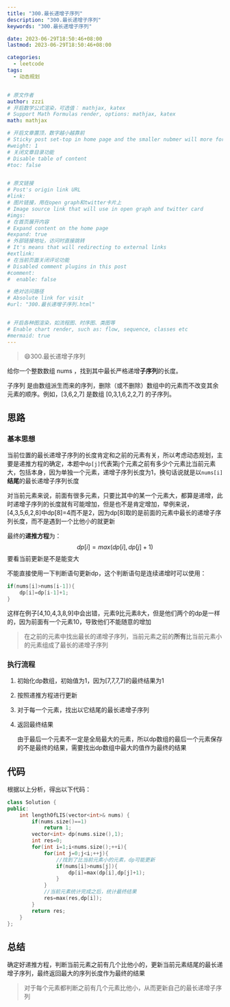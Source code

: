 ```yaml
---
title: "300.最长递增子序列"
description: "300.最长递增子序列"
keywords: "300.最长递增子序列"

date: 2023-06-29T18:50:46+08:00
lastmod: 2023-06-29T18:50:46+08:00

categories:
  - leetcode	
tags:
  - 动态规划


# 原文作者
author: zzzi
# 开启数学公式渲染，可选值： mathjax, katex
# Support Math Formulas render, options: mathjax, katex
math: mathjax

# 开启文章置顶，数字越小越靠前
# Sticky post set-top in home page and the smaller nubmer will more forward.
#weight: 1
# 关闭文章目录功能
# Disable table of content
#toc: false


# 原文链接
# Post's origin link URL
#link:
# 图片链接，用在open graph和twitter卡片上
# Image source link that will use in open graph and twitter card
#imgs:
# 在首页展开内容
# Expand content on the home page
#expand: true
# 外部链接地址，访问时直接跳转
# It's means that will redirecting to external links
#extlink:
# 在当前页面关闭评论功能
# Disabled comment plugins in this post
#comment:
#  enable: false

# 绝对访问路径
# Absolute link for visit
#url: "300.最长递增子序列.html"


# 开启各种图渲染，如流程图、时序图、类图等
# Enable chart render, such as: flow, sequence, classes etc
#mermaid: true
---
```


>:smile:300.最长递增子序列

给你一个整数数组 nums ，找到其中最长严格递增**子序列**的长度。

子序列 是由数组派生而来的序列，删除（或不删除）数组中的元素而不改变其余元素的顺序。例如，[3,6,2,7] 是数组 [0,3,1,6,2,2,7] 的子序列。

<!--more-->

## 思路

### 基本思想

当前位置的最长递增子序列的长度肯定和之前的元素有关，所以考虑动态规划，主要是递推方程的确定，本题中`dp[j]`代表第j个元素之前有多少个元素比当前元素大，包括本身，因为单独一个元素，递增子序列长度为1，换句话说就是以`nums[i]`**结尾**的最长递增子序列长度

对当前元素来说，前面有很多元素，只要比其中的某一个元素大，都算是递增，此时递增子序列的长度就有可能增加，但是也不是肯定增加，举例来说，[4,3,5,6,2,8]中dp[8]=4而不是2，因为dp[8]取的是前面的元素中最长的递增子序列长度，而不是遇到一个比他小的就更新

最终的**递推方程**为：
$$
dp[i]=max(dp[i],dp[j]+1)
$$
要看当前更新是不是能变大

不能直接使用一下判断语句更新dp，这个判断语句是连续递增时可以使用：

~~~~C++
if(nums[i]>nums[i-1]){
    dp[i]=dp[i-1]+1;
}
~~~~

这样在例子[4,10,4,3,8,9]中会出错，元素9比元素8大，但是他们两个的dp是一样的，因为前面有一个元素10，导致他们不能随意的增加

> 在之前的元素中找出最长的递增子序列，当前元素之前的**所有**比当前元素小的元素组成了最长的递增子序列

### 执行流程

1. 初始化dp数组，初始值为1，因为[7,7,7,7]的最终结果为1

2. 按照递推方程进行更新

3. 对于每一个元素，找出以它结尾的最长递增子序列

4. 返回最终结果

   由于最后一个元素不一定是全局最大的元素，所以dp数组的最后一个元素保存的不是最终的结果，需要找出dp数组中最大的值作为最终的结果

## 代码

根据以上分析，得出以下代码：

~~~C++
class Solution {
public:
    int lengthOfLIS(vector<int>& nums) {
        if(nums.size()==1)
            return 1;
        vector<int> dp(nums.size(),1);
        int res=0;
        for(int i=1;i<nums.size();++i){
            for(int j=0;j<i;++j){
                //找到了比当前元素小的元素，dp可能更新
                if(nums[i]>nums[j]){
                    dp[i]=max(dp[i],dp[j]+1);
                }
            }
            //当前元素统计完成之后，统计最终结果
            res=max(res,dp[i]);
        }
        return res;
    }
};
~~~

## 总结

确定好递推方程，判断当前元素之前有几个比他小的，更新当前元素结尾的最长递增子序列，最终返回最大的序列长度作为最终的结果

> 对于每个元素都判断之前有几个元素比他小，从而更新自己的最长递增子序列

